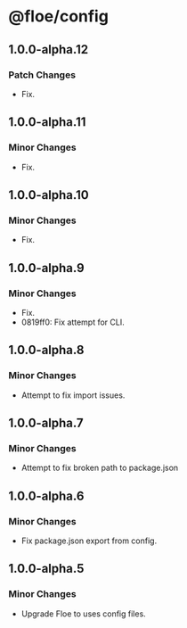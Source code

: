 # @floe/config

## 1.0.0-alpha.12

### Patch Changes

- Fix.

## 1.0.0-alpha.11

### Minor Changes

- Fix.

## 1.0.0-alpha.10

### Minor Changes

- Fix.

## 1.0.0-alpha.9

### Minor Changes

- Fix.
- 0819ff0: Fix attempt for CLI.

## 1.0.0-alpha.8

### Minor Changes

- Attempt to fix import issues.

## 1.0.0-alpha.7

### Minor Changes

- Attempt to fix broken path to package.json

## 1.0.0-alpha.6

### Minor Changes

- Fix package.json export from config.

## 1.0.0-alpha.5

### Minor Changes

- Upgrade Floe to uses config files.

